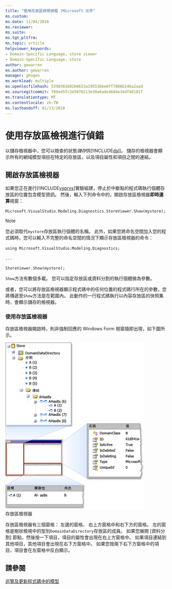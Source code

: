 ```yaml
---
title: "使用存放區檢視偵錯 |Microsoft 文件"
ms.custom: 
ms.date: 11/04/2016
ms.reviewer: 
ms.suite: 
ms.tgt_pltfrm: 
ms.topic: article
helpviewer_keywords:
- Domain-Specific Language, store viewer
- Domain-Specific Language, store
author: gewarren
ms.author: gewarren
manager: ghogen
ms.workload: multiple
ms.openlocfilehash: 5398301602b6653a19553bbe6ff7006b246a2aad
ms.sourcegitcommit: f89ed5fc2e5078213e30a6ade4604e34df48181f
ms.translationtype: MT
ms.contentlocale: zh-TW
ms.lasthandoff: 01/13/2018
---
```

# <a name="debugging-by-using-the-store-viewer"></a>使用存放區檢視進行偵錯
以儲存檢視器中，您可以檢查的狀態*儲存*供[!INCLUDE[dsl](../modeling/includes/dsl_md.md)]。 儲存的檢視器會顯示所有的網域模型項目在特定的存放區，以及項目屬性和項目之間的連結。  
  
## <a name="opening-store-viewer"></a>開啟存放區檢視器  
 如果您正在進行[!INCLUDE[vsprvs](../code-quality/includes/vsprvs_md.md)]實驗組建，停止於中斷點的程式碼執行個體存放區的位置包含模型資訊。 然後，輸入下列命令中的，開啟存放區檢視器**即時運算**視窗：  
  
```  
Microsoft.VisualStudio.Modeling.Diagnostics.StoreViewer.Show(mystore);  
```  
  
> [!NOTE]
>  您必須取代`mystore`存放區執行個體的名稱。 此外，如果您將命名空間加入您的程式碼時，您可以輸入不完整的命名空間的情況下顯示存放區檢視器的命令：  
>   
>  `using Microsoft.VisualStudio.Modeling.Diagnostics;`  
>   
>  `...`  
>   
>  `StoreViewer.Show(mystore);`  
  
 `Show`方法有數個多載。 您可以指定存放區或資料分割的執行個體做為參數。  
  
 或者，您可以將存放區檢視器顯示程式碼中的任何位置的程式碼行所在的參數，您將傳遞至`Show`方法是在範圍內。 此動作的一行程式碼執行以內容存放區的快照集時，會顯示儲存的檢視器。  
  
### <a name="using-store-viewer"></a>使用存放區檢視器  
 存放區檢視器開啟時，則非強制回應的 Windows Form 視窗隨即出現，如下圖所示。  
  
 ![](../modeling/media/storeviewer2.png "storeviewer2")  
存放區檢視器  
  
 存放區檢視器有三個窗格： 左邊的窗格、 右上方窗格中和右下方的窗格。 左的窗格是樹狀檢視中的型別`DomainDataDirectory`存放區的成員。 如果您展開 [資料分割] 節點，然後按一下項目，項目的屬性會出現在右上方窗格中。 如果項目連結到其他項目，其他項目會出現在右下方窗格中。 如果您按兩下右下方窗格中的項目，項目會在左窗格中反白顯示。  
  
## <a name="see-also"></a>請參閱  
 [巡覽及更新程式碼中的模型](../modeling/navigating-and-updating-a-model-in-program-code.md)